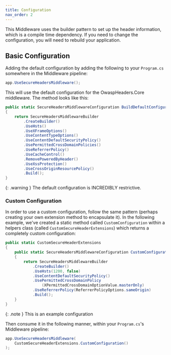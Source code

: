 ```yaml
---
title: Configuration
nav_order: 2
---
```


This Middleware uses the builder pattern to set up the header information, which is a compile time dependency. If you need to change the configuration, you will need to rebuild your application.

## Basic Configuration

Adding the default configuration by adding the following to your `Program.cs` somewhere in the Middleware pipeline:

```csharp
app.UseSecureHeadersMiddleware();
```

This will use the default configuration for the OwaspHeaders.Core middleware. The method looks like this:

```csharp
public static SecureHeadersMiddlewareConfiguration BuildDefaultConfiguration() 
{ 
    return SecureHeadersMiddlewareBuilder 
        .CreateBuilder() 
        .UseHsts() 
        .UseXFrameOptions() 
        .UseContentTypeOptions() 
        .UseContentDefaultSecurityPolicy() 
        .UsePermittedCrossDomainPolicies() 
        .UseReferrerPolicy() 
        .UseCacheControl() 
        .RemovePoweredByHeader() 
        .UseXssProtection() 
        .UseCrossOriginResourcePolicy() 
        .Build(); 
} 
```

{: .warning }
The default configuration is INCREDIBLY restrictive.

### Custom Configuration

In order to use a custom configuration, follow the same pattern (perhaps creating your own extension method to encapsulate it). In the following example, we've created a static method called `CustomConfiguration` within a helpers class (called `CustomSecureHeaderExtensions`) which returns a completely custom configuration:

``` csharp
public static CustomSecureHeaderExtensions
{
    public static SecureHeadersMiddlewareConfiguration CustomConfiguration()
    {
        return SecureHeadersMiddlewareBuilder
            .CreateBuilder()
            .UseHsts(1200, false)
            .UseContentDefaultSecurityPolicy()
            .UsePermittedCrossDomainPolicy
                (XPermittedCrossDomainOptionValue.masterOnly)
            .UseReferrerPolicy(ReferrerPolicyOptions.sameOrigin)
            .Build();
    }
}
```

{: .note }
This is an example configuration

Then consume it in the following manner, within your `Program.cs`'s Middleware pipeline:

```csharp
app.UseSecureHeadersMiddleware(
    CustomSecureHeaderExtensions.CustomConfiguration()
);
```

